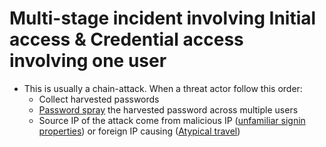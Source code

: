 # Multi-stage incident involving Initial access & Credential access involving one user

* This is usually a chain-attack. When a threat actor follow this order:
  * Collect harvested passwords
  * [Password spray](password-spray.md) the harvested password across multiple users
  * Source IP of the attack come from malicious IP ([unfamiliar signin properties](unfamiliar-sign-in-properties.md)) or foreign IP causing ([Atypical travel](atypical-travel.md))&#x20;

